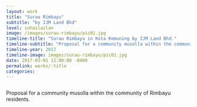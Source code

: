 ```yaml
---
layout: work
title: "Surau Rimbayu"
subtitle: "by IJM Land Bhd"
level: suhailazlan
image: /images/surau-rimbayu/pic01.jpg
timeline-title: "Surau Rimbayu in Kota Kemuning by IJM Land Bhd."
timeline-subtitle: "Proposal for a community musolla within the community of Rimbayu residents."
timeline-year: 2017
timeline-image: images/surau-rimbayu/pic01.jpg
date: 2017-03-01 12:00:00 -0400
permalink: works/:title
categories: 
---
```


<section>
  <div class="row">
    <div class="8u 12u$(medium)">
      <span class="image fit"><img src="{{ site.baseurl }}/images/surau-rimbayu/pic01.jpg" alt="" /></span>
    </div>
    <div class="4u$ 12u$(medium) important(medium)">
      <p>
        Proposal for a community musolla within the community of Rimbayu residents.
      </p>
    </div>
  </div>
</section>